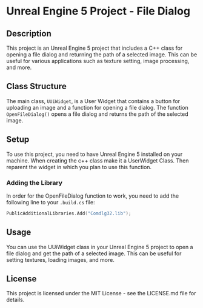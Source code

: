 # Unreal Engine 5 Project - File Dialog

## Description

This project is an Unreal Engine 5 project that includes a C++ class for opening a file dialog and returning the path of a selected image. This can be useful for various applications such as texture setting, image processing, and more.

## Class Structure

The main class, `UUiWidget`, is a User Widget that contains a button for uploading an image and a function for opening a file dialog. The function `OpenFileDialog()` opens a file dialog and returns the path of the selected image.

## Setup

To use this project, you need to have Unreal Engine 5 installed on your machine. When creating the c++ class make it a UserWidget Class. Then reparent the widget in which you plan to use this function.

### Adding the Library

In order for the OpenFileDialog function to work, you need to add the following line to your `.build.cs` file:

```cpp
PublicAdditionalLibraries.Add("Comdlg32.lib");
```
## Usage

You can use the UUiWidget class in your Unreal Engine 5 project to open a file dialog and get the path of a selected image. This can be useful for setting textures, loading images, and more.

## License

This project is licensed under the MIT License - see the LICENSE.md file for details.
